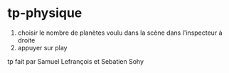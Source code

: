 # tp-physique

1. choisir le nombre de planètes voulu dans la scène dans l'inspecteur à droite
2. appuyer sur play

tp fait par Samuel Lefrançois et Sebatien Sohy
